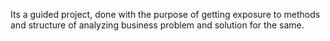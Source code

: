 Its a guided project, done with the purpose of getting exposure to methods and structure of analyzing business problem and solution for the same.
